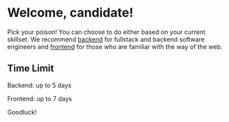 # Welcome, candidate!

Pick your poison! You can choose to do either based on your current skillset. We recommend [backend](/backend) for fullstack and backend software engineers and [frontend](/frontend) for those who are familiar with the way of the web.

## Time Limit

Backend: up to 5 days

Frontend: up to 7 days

Goodluck!
